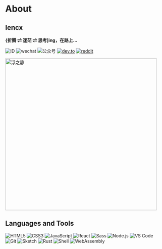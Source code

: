 # About

## lencx

**{折腾 ⇌ 迷茫 ⇌ 思考]ing，在路上...**

![ID](https://img.shields.io/badge/🆔-lencx-%23323031?style=flat&labelColor=323031) ![wechat](https://img.shields.io/badge/-o--IIII--o-%23323031?style=flat&logo=wechat) ![公众号](https://img.shields.io/badge/公众号-浮之静-%23323031?style=flat&labelColor=323031) [![dev.to](https://img.shields.io/badge/-lencx-%23323031?style=flat&logo=dev.to)](https://dev.to/lencx) [![reddit](https://img.shields.io/badge/-lencx-%23323031?style=flat&logo=reddit)](https://www.reddit.com/user/lencx)

<a href="https://github.com/lencx"><img alt="浮之静" width="480" src="https://user-images.githubusercontent.com/16164244/119298318-607bbf80-bc8f-11eb-98da-e8277efe3249.png"></a>

## Languages and Tools

![HTML5](https://img.shields.io/badge/-HTML5-%23E34C26?style=flat&logo=html5&logoColor=ffffff) ![CSS3](https://img.shields.io/badge/-CSS3-%23197CBE?style=flat&logo=css3) ![JavaScript](https://img.shields.io/badge/-JavaScript-%23F7DF1C?style=flat&logo=javascript&logoColor=000000&labelColor=%23ECD83E&color=%23ECD83E) ![React](https://img.shields.io/badge/-React-%2320232A?logoColor=61DAFB&style=flat&logo=react) ![Sass](https://img.shields.io/badge/-Sass-%23CB6498?style=flat&logo=sass&logoColor=ffffff) ![Node.js](https://img.shields.io/badge/-Node.js-%23579050?style=flat&logo=node.js&logoColor=ffffff) ![VS Code](https://img.shields.io/badge/-VSCode-%230066B8?style=flat&logo=visual-studio-code) ![Git](https://img.shields.io/badge/-Git-%23ED5A47?style=flat&logo=git&logoColor=%23ffffff) ![Sketch](https://img.shields.io/badge/-Sketch-%23FDAD00?style=flat&logo=sketch&logoColor=ffffff) ![Rust](https://img.shields.io/badge/-Rust-%23DEA584?style=flat&logo=rust&logoColor=000000) ![Shell](https://img.shields.io/badge/-Shell-%2389E051?style=flat&logo=powershell&logoColor=ffffff) ![WebAssembly](https://img.shields.io/badge/-WebAssembly-654FF0?style=flat&logo=webassembly&logoColor=ffffff)